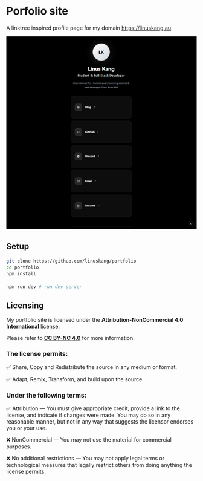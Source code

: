 # Porfolio site

A linktree inspired profile page for my domain https://linuskang.au.

![alt text](./public/preview.png)

## Setup

```bash
git clone https://github.com/linuskang/portfolio
cd portfolio
npm install

npm run dev # run dev server
```

## Licensing

My portfolio site is licensed under the **Attribution-NonCommercial 4.0 International** license.

Please refer to **[CC BY-NC 4.0](https://creativecommons.org/licenses/by-nc/4.0/)** for more information.

### The license permits:

✅ Share, Copy and Redistribute the source in any medium or format.

✅ Adapt, Remix, Transform, and build upon the source.

### Under the following terms:

✅ Attribution — You must give appropriate credit, provide a link to the license, and indicate if changes were made. You may do so in any reasonable manner, but not in any way that suggests the licensor endorses you or your use.

❌ NonCommercial — You may not use the material for commercial purposes.

❌ No additional restrictions — You may not apply legal terms or technological measures that legally restrict others from doing anything the license permits.